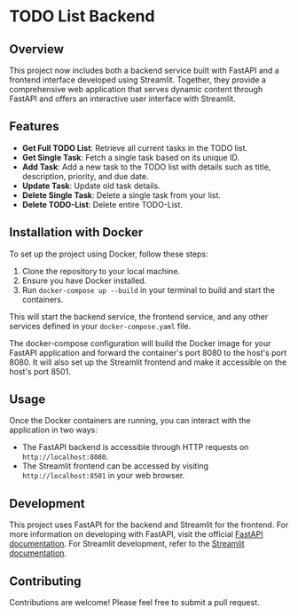# TODO List Backend

## Overview

This project now includes both a backend service built with FastAPI and a frontend interface developed using Streamlit. Together, they provide a comprehensive web application that serves dynamic content through FastAPI and offers an interactive user interface with Streamlit.

## Features

- **Get Full TODO List**: Retrieve all current tasks in the TODO list.
- **Get Single Task**: Fetch a single task based on its unique ID.
- **Add Task**: Add a new task to the TODO list with details such as title, description, priority, 
and due date.
- **Update Task**: Update old task details.
- **Delete Single Task**: Delete a single task from your list.
- **Delete TODO-List**: Delete entire TODO-List.

## Installation with Docker

To set up the project using Docker, follow these steps:

1. Clone the repository to your local machine.
2. Ensure you have Docker installed.
3. Run `docker-compose up --build` in your terminal to build and start the containers.

This will start the backend service, the frontend service, and any other services defined in your `docker-compose.yaml` file.

The docker-compose configuration will build the Docker image for your FastAPI application and forward the container's port 8080 to the host's port 8080. It will also set up the Streamlit frontend and make it accessible on the host's port 8501.

## Usage

Once the Docker containers are running, you can interact with the application in two ways:

- The FastAPI backend is accessible through HTTP requests on `http://localhost:8080`.
- The Streamlit frontend can be accessed by visiting `http://localhost:8501` in your web browser.

## Development

This project uses FastAPI for the backend and Streamlit for the frontend. For more information on developing with FastAPI, visit the official [FastAPI documentation](https://fastapi.tiangolo.com/). For Streamlit development, refer to the [Streamlit documentation](https://docs.streamlit.io/).

## Contributing

Contributions are welcome! Please feel free to submit a pull request.